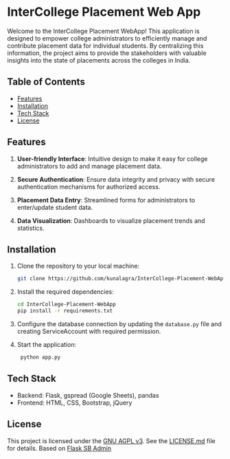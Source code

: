 # InterCollege Placement Web App

Welcome to the InterCollege Placement WebApp! This application is designed to empower college administrators to efficiently manage and contribute placement data for individual students. By centralizing this information, the project aims to provide the stakeholders with valuable insights into the state of placements across the colleges in India.

## Table of Contents

- [Features](#features)
- [Installation](#installation)
- [Tech Stack](#tech-stack)
- [License](#license)

## Features

1. **User-friendly Interface**: Intuitive design to make it easy for college administrators to add and manage placement data.

2. **Secure Authentication**: Ensure data integrity and privacy with secure authentication mechanisms for authorized access.

3. **Placement Data Entry**: Streamlined forms for administrators to enter/update student data.

4. **Data Visualization**: Dashboards to visualize placement trends and statistics.

## Installation

1. Clone the repository to your local machine:

   ```bash
   git clone https://github.com/kunalagra/InterCollege-Placement-WebApp.git
   ```

2. Install the required dependencies:

   ```bash
   cd InterCollege-Placement-WebApp
   pip install -r requirements.txt
   ```

3. Configure the database connection by updating the `database.py` file and creating ServiceAccount with required permission.

4. Start the application:

   ```bash
    python app.py
   ```

## Tech Stack

- Backend: Flask, gspread (Google Sheets), pandas
- Frontend: HTML, CSS, Bootstrap, jQuery

## License

This project is licensed under the [GNU AGPL v3](LICENSE.md). See the [LICENSE.md](LICENSE.md) file for details.
Based on [Flask SB Admin](https://github.com/app-generator/flask-sb-admin)
